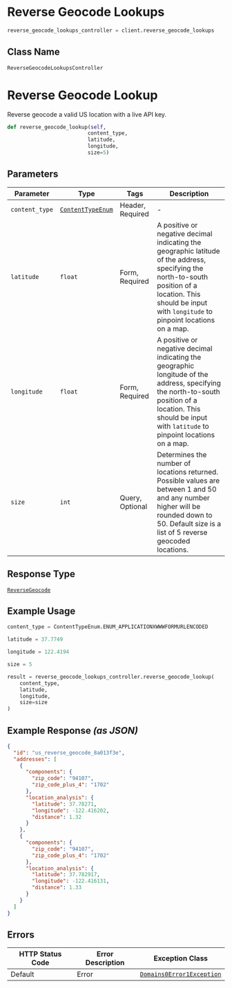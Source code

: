 # Reverse Geocode Lookups

```python
reverse_geocode_lookups_controller = client.reverse_geocode_lookups
```

## Class Name

`ReverseGeocodeLookupsController`


# Reverse Geocode Lookup

Reverse geocode a valid US location with a live API key.

```python
def reverse_geocode_lookup(self,
                          content_type,
                          latitude,
                          longitude,
                          size=5)
```

## Parameters

| Parameter | Type | Tags | Description |
|  --- | --- | --- | --- |
| `content_type` | [`ContentTypeEnum`](../../doc/models/content-type-enum.md) | Header, Required | - |
| `latitude` | `float` | Form, Required | A positive or negative decimal indicating the geographic latitude of the address, specifying the north-to-south position of a location. This should be input with `longitude` to pinpoint locations on a map. |
| `longitude` | `float` | Form, Required | A positive or negative decimal indicating the geographic longitude of the address, specifying the north-to-south position of a location. This should be input with `latitude` to pinpoint locations on a map. |
| `size` | `int` | Query, Optional | Determines the number of locations returned. Possible values are between 1 and 50 and any number higher will be rounded down to 50. Default size is a list of 5 reverse geocoded locations. |

## Response Type

[`ReverseGeocode`](../../doc/models/reverse-geocode.md)

## Example Usage

```python
content_type = ContentTypeEnum.ENUM_APPLICATIONXWWWFORMURLENCODED

latitude = 37.7749

longitude = 122.4194

size = 5

result = reverse_geocode_lookups_controller.reverse_geocode_lookup(
    content_type,
    latitude,
    longitude,
    size=size
)
```

## Example Response *(as JSON)*

```json
{
  "id": "us_reverse_geocode_8a013f3e",
  "addresses": [
    {
      "components": {
        "zip_code": "94107",
        "zip_code_plus_4": "1702"
      },
      "location_analysis": {
        "latitude": 37.78271,
        "longitude": -122.416202,
        "distance": 1.32
      }
    },
    {
      "components": {
        "zip_code": "94107",
        "zip_code_plus_4": "1702"
      },
      "location_analysis": {
        "latitude": 37.782917,
        "longitude": -122.416131,
        "distance": 1.33
      }
    }
  ]
}
```

## Errors

| HTTP Status Code | Error Description | Exception Class |
|  --- | --- | --- |
| Default | Error | [`Domains0Error1Exception`](../../doc/models/domains-0-error-1-exception.md) |

